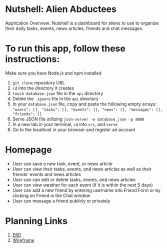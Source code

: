 # Nutshell: Alien Abductees
Application Overview:
Nutshell is a dashboard for aliens to use to organize their daily tasks, events, news articles, friends and chat messages.
  

# To run this app, follow these instructions:
Make sure you have Node.js and npm installed
1. `git clone` repository URL
1. `cd` into the directory it creates
1. `touch database.json` file in the `api` directory
1. Delete the `.ignore` file in the `api` directory
1. In your `database.json` file, copy and paste the following empty arrays: 
    `"users": [],
    "tasks": [],
    "events": [],
    "news": [],
    "messages": [],
    "friends": []`
1. Serve JSON file utilizing `json-server -w database.json -p 8088`
1. In a new tab in your terminal, `cd` into `src`, and `serve`
1. Go to the localhost in your browser and register an account

# Homepage

* User can save a new task, event, or news article
* User can view their tasks, events, and news articles as well as their friends' events and news articles
* User can can edit or delete tasks, events, and news articles
* User can view weather for each event (if it is within the next 5 days)
* User can add a new friend by entering username into Friend Form or by clicking on Friend in the Chat window
* User can message a friend publicly or privately

# Planning Links
1. [ERD](https://dbdiagram.io/d/5f4522ea7b2e2f40e9deb4fe)
1. [Wireframe](https://miro.com/app/board/o9J_kmqQ4As=/)
